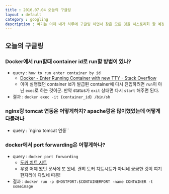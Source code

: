 ```yaml
---
title : 2016.07.04 오늘의 구글링
layout : default
category : googling
description : 여기는 이제 내가 하루에 구글링 하면서 찾은 모든 것을 히스토리화 할 예정. 한 번 찾아본거를 다시 내가 씹어 남김으로써 머리에 좀 더 잘 남기려고.
---
```


## 오늘의 구글링

### Docker에서 run할때 container id로 run할 방법이 있나?
- query : `how to run enter container by id`
  - [Docker - Enter Running Container with new TTY - Stack Overflow](http://stackoverflow.com/questions/20932357/docker-enter-running-container-with-new-tty)
  - 이미 실행했던 container id가 발급된 container에 다시 진입하려면 `run`이 아닌 `exec`로 하는 것이군. 만약 status가 `exit` 상태면 다시 `start` 해주면 된다.
- 결과 : `docker exec -it {container_id} /bin/sh`

### nginx랑 tomcat 연동은 어떻게하지? apache랑은 많이헀었는데 어떻게 다를려나
- query : `nginx tomcat 연동``

### docker에서 port forwarding은 어떻게하나?
- query : `docker port forwarding`
  - [도커 치트 시트](https://gist.github.com/nacyot/8366310)
  - 우왕 어제 봤던 문서에 또 왔네. 괜히 도커 치트시트가 아니네 궁금한 것이 여기 한자리에 다있네 따봉!
- 결과 : `docker run -p $HOSTPORT:$CONTAINERPORT -name CONTAINER -t someimage`
